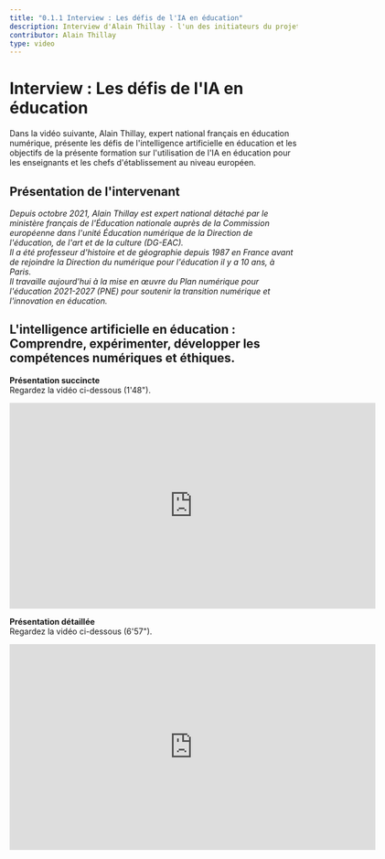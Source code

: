 ```yaml
---
title: "0.1.1 Interview : Les défis de l'IA en éducation"
description: Interview d'Alain Thillay - l'un des initiateurs du projet
contributor: Alain Thillay
type: video
---
```


# Interview : Les défis de l'IA en éducation
Dans la vidéo suivante, Alain Thillay, expert national français en éducation numérique, présente les défis de l'intelligence artificielle en éducation et les objectifs de la présente formation sur l'utilisation de l'IA en éducation pour les enseignants et les chefs d'établissement au niveau européen.

## Présentation de l'intervenant
*Depuis octobre 2021, Alain Thillay est expert national détaché par le ministère français de l'Éducation nationale auprès de la Commission européenne dans l'unité Éducation numérique de la Direction de l'éducation, de l'art et de la culture (DG-EAC).*  
*Il a été professeur d'histoire et de géographie depuis 1987 en France avant de rejoindre la Direction du numérique pour l'éducation il y a 10 ans, à Paris.*  
*Il travaille aujourd'hui à la mise en œuvre du Plan numérique pour l'éducation 2021-2027 (PNE) pour soutenir la transition numérique et l'innovation en éducation.*

## L'intelligence artificielle en éducation : Comprendre, expérimenter, développer les compétences numériques et éthiques.
**Présentation succincte**  
Regardez la vidéo ci-dessous (1'48").

<center><iframe width="640" height="360" src="https://www.youtube.com/embed/ybYPaPxRcBo?rel=0&showinfo=0&cc_load_policy=1&hl=en&modestbranding=1" frameborder="0" allowfullscreen></iframe></center>

**Présentation détaillée**  
Regardez la vidéo ci-dessous (6'57").


<center><iframe width="640" height="360" src="https://www.youtube.com/embed/NR5mUQJKx8k?rel=0&showinfo=0&cc_load_policy=1&hl=en&modestbranding=1" frameborder="0" allowfullscreen></iframe></center>

